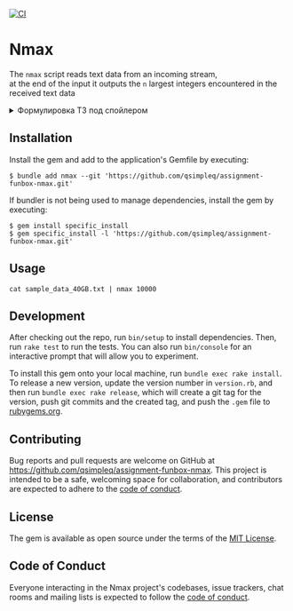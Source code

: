 [![CI](https://github.com/qsimpleq/assignment-funbox-nmax/actions/workflows/main.yml/badge.svg)](https://github.com/qsimpleq/assignment-funbox-nmax/actions/workflows/main.yml)

# Nmax

The `nmax` script reads text data from an incoming stream,\
at the end of the input it outputs the `n` largest integers encountered in the received text data


<details><summary>Формулировка ТЗ под спойлером</summary>

[ссылка на основной репозиторий](https://github.com/qsimpleq/assignment-funbox-ruby-rails-developer#1-%D0%BD%D0%B0%D0%BF%D0%B8%D1%88%D0%B8%D1%82%D0%B5-%D1%81%D0%BA%D1%80%D0%B8%D0%BF%D1%82-nmax-%D0%BA%D0%BE%D1%82%D0%BE%D1%80%D1%8B%D0%B9-%D0%B4%D0%B5%D0%BB%D0%B0%D0%B5%D1%82-%D1%81%D0%BB%D0%B5%D0%B4%D1%83%D1%8E%D1%89%D0%B5%D0%B5)

# Напишите скрипт nmax, который делает следующее:
* читает из входящего потока текстовые данные
* по завершении ввода выводит n самых больших целых чисел, встретившихся в полученных текстовых данных.

Дополнительные указания:
* числом считается любая непрерывная последовательность цифр в тексте
* известно, что чисел длиннее 1000 цифр во входных данных нет
* число n должно быть единственным параметром скрипта
* код должен быть покрыт тестами
* код должен быть оформлен в виде гема (содержащего исполняемый файл, код модулей и т.д.)
* плюсом является размещение на Github и интеграция с Travis CI.
</details>

## Installation

Install the gem and add to the application's Gemfile by executing:

    $ bundle add nmax --git 'https://github.com/qsimpleq/assignment-funbox-nmax.git'

If bundler is not being used to manage dependencies, install the gem by executing:

    $ gem install specific_install 
    $ gem specific_install -l 'https://github.com/qsimpleq/assignment-funbox-nmax.git'

## Usage

```shell
cat sample_data_40GB.txt | nmax 10000
```

## Development

After checking out the repo, run `bin/setup` to install dependencies. Then, run `rake test` to run the tests. You can also run `bin/console` for an interactive prompt that will allow you to experiment.

To install this gem onto your local machine, run `bundle exec rake install`. To release a new version, update the version number in `version.rb`, and then run `bundle exec rake release`, which will create a git tag for the version, push git commits and the created tag, and push the `.gem` file to [rubygems.org](https://rubygems.org).

## Contributing

Bug reports and pull requests are welcome on GitHub at https://github.com/qsimpleq/assignment-funbox-nmax. This project is intended to be a safe, welcoming space for collaboration, and contributors are expected to adhere to the [code of conduct](https://github.com/qsimpleq/assignment-funbox-nmax/blob/master/CODE_OF_CONDUCT.md).

## License

The gem is available as open source under the terms of the [MIT License](https://opensource.org/licenses/MIT).

## Code of Conduct

Everyone interacting in the Nmax project's codebases, issue trackers, chat rooms and mailing lists is expected to follow the [code of conduct](https://github.com/qsimpleq/assignment-funbox-nmax/blob/master/CODE_OF_CONDUCT.md).
